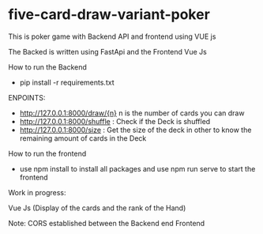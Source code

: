 # five-card-draw-variant-poker
This is poker game with Backend API and frontend using VUE js

The Backed is written using FastApi and the Frontend Vue Js

How to run the Backend 

- pip install -r requirements.txt

ENPOINTS: 

- http://127.0.0.1:8000/draw/{n} n is the number of cards you can draw
- http://127.0.0.1:8000/shuffle : Check if the Deck is shuffled
- http://127.0.0.1:8000/size : Get the size of the deck in other to know the remaining amount of cards in the Deck

How to run the frontend

- use npm install to install all packages and use npm run serve to start the frontend

Work in progress:

Vue Js (Display of the cards and the rank of the Hand)

Note: CORS established between the Backend end Frontend
